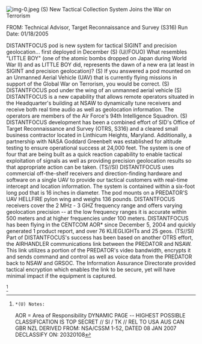 ![img-0.jpeg](img-0.jpeg)
(S) New Tactical Collection System Joins the War on Terrorism

FROM:
Technical Advisor, Target Reconnaissance and Survey (S316)
Run Date: 01/18/2005

DISTANTFOCUS pod is new system for tactical SIGINT and precision geolocation... first deployed in December (S)
(U//FOUO) What resembles "LITTLE BOY" (one of the atomic bombs dropped on Japan during World War II) and as LITTLE BOY did, represents the dawn of a new era (at least in SIGINT and precision geolocation)?
(S) If you answered a pod mounted on an Unmanned Aerial Vehicle (UAV) that is currently flying missions in support of the Global War on Terrorism, you would be correct.
(S) DISTANTFOCUS pod under the wing of an unmanned aerial vehicle
(S) DISTANTFOCUS is a new capability that allows remote operators situated in the Headquarter's building at NSAW to dynamically tune receivers and receive both real time audio as well as geolocation information. The operators are members of the Air Force's 94th Intelligence Squadron.
(S) DISTANTFOCUS development has been a combined effort of SID's Office of Target Reconnaissance and Survey (OTRS, S316) and a cleared small business contractor located in Linthicum Heights, Maryland. Additionally, a partnership with NASA Goddard Greenbelt was established for altitude testing to ensure operational success at 24,000 feet. The system is one of four that are being built as a quick reaction capability to enable tactical exploitation of signals as well as providing precision geolocation results so that appropriate action can be taken.
(TS//SI) DISTANTFOCUS uses commercial off-the-shelf receivers and direction-finding hardware and software on a single UAV to provide our tactical customers with real-time intercept and location information. The system is contained within a six-foot long pod that is 16 inches in diameter. The pod mounts on a PREDATOR'S UAV HELLFIRE pylon wing and weighs 136 pounds. DISTANTFOCUS receivers cover the 2 MHz - 3 GHZ frequency range and offers varying geolocation precision -- at the low frequency ranges it is accurate within 500 meters and at higher frequencies under 100 meters. DISTANTFOCUS has been flying in the CENTCOM AOR* since December 5, 2004 and quickly generated 1 product report, and over 76 KLIEGLIGHTs and 25 geos.
(TS//SI) Part of DISTANTFOCUS's success has been based on another OTRS effort, the AIRHANDLER communications link between the PREDATOR and NSAW. This link utilizes a portion of the PREDATOR's video bandwidth, encrypts it and sends command and control as well as voice data from the PREDATOR back to NSAW and GRSOC. The Information Assurance Directorate provided tactical encryption which enables the link to be secure, yet will have minimal impact if the equipment is captured.

[^0]
[^0]:    *(U) Notes:
    AOR = Area of Responsibility
DYNAMIC PAGE -- HIGHEST POSSIBLE CLASSIFICATION IS TOP SECRET // SI / TK // REL TO USA AUS CAN GBR NZL
DERIVED FROM: NSA/CSSM 1-52, DATED 08 JAN 2007 DECLASSIFY ON: 20320108
